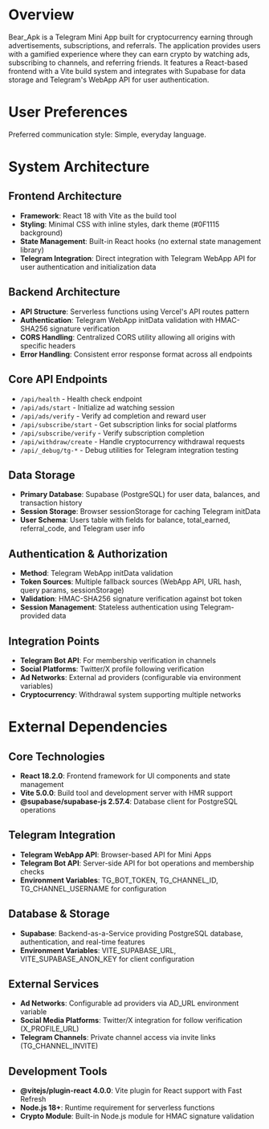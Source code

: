 # Overview

Bear_Apk is a Telegram Mini App built for cryptocurrency earning through advertisements, subscriptions, and referrals. The application provides users with a gamified experience where they can earn crypto by watching ads, subscribing to channels, and referring friends. It features a React-based frontend with a Vite build system and integrates with Supabase for data storage and Telegram's WebApp API for user authentication.

# User Preferences

Preferred communication style: Simple, everyday language.

# System Architecture

## Frontend Architecture
- **Framework**: React 18 with Vite as the build tool
- **Styling**: Minimal CSS with inline styles, dark theme (#0F1115 background)
- **State Management**: Built-in React hooks (no external state management library)
- **Telegram Integration**: Direct integration with Telegram WebApp API for user authentication and initialization data

## Backend Architecture
- **API Structure**: Serverless functions using Vercel's API routes pattern
- **Authentication**: Telegram WebApp initData validation with HMAC-SHA256 signature verification
- **CORS Handling**: Centralized CORS utility allowing all origins with specific headers
- **Error Handling**: Consistent error response format across all endpoints

## Core API Endpoints
- `/api/health` - Health check endpoint
- `/api/ads/start` - Initialize ad watching session
- `/api/ads/verify` - Verify ad completion and reward user
- `/api/subscribe/start` - Get subscription links for social platforms
- `/api/subscribe/verify` - Verify subscription completion
- `/api/withdraw/create` - Handle cryptocurrency withdrawal requests
- `/api/_debug/tg-*` - Debug utilities for Telegram integration testing

## Data Storage
- **Primary Database**: Supabase (PostgreSQL) for user data, balances, and transaction history
- **Session Storage**: Browser sessionStorage for caching Telegram initData
- **User Schema**: Users table with fields for balance, total_earned, referral_code, and Telegram user info

## Authentication & Authorization
- **Method**: Telegram WebApp initData validation
- **Token Sources**: Multiple fallback sources (WebApp API, URL hash, query params, sessionStorage)
- **Validation**: HMAC-SHA256 signature verification against bot token
- **Session Management**: Stateless authentication using Telegram-provided data

## Integration Points
- **Telegram Bot API**: For membership verification in channels
- **Social Platforms**: Twitter/X profile following verification
- **Ad Networks**: External ad providers (configurable via environment variables)
- **Cryptocurrency**: Withdrawal system supporting multiple networks

# External Dependencies

## Core Technologies
- **React 18.2.0**: Frontend framework for UI components and state management
- **Vite 5.0.0**: Build tool and development server with HMR support
- **@supabase/supabase-js 2.57.4**: Database client for PostgreSQL operations

## Telegram Integration
- **Telegram WebApp API**: Browser-based API for Mini Apps
- **Telegram Bot API**: Server-side API for bot operations and membership checks
- **Environment Variables**: TG_BOT_TOKEN, TG_CHANNEL_ID, TG_CHANNEL_USERNAME for configuration

## Database & Storage
- **Supabase**: Backend-as-a-Service providing PostgreSQL database, authentication, and real-time features
- **Environment Variables**: VITE_SUPABASE_URL, VITE_SUPABASE_ANON_KEY for client configuration

## External Services
- **Ad Networks**: Configurable ad providers via AD_URL environment variable
- **Social Media Platforms**: Twitter/X integration for follow verification (X_PROFILE_URL)
- **Telegram Channels**: Private channel access via invite links (TG_CHANNEL_INVITE)

## Development Tools
- **@vitejs/plugin-react 4.0.0**: Vite plugin for React support with Fast Refresh
- **Node.js 18+**: Runtime requirement for serverless functions
- **Crypto Module**: Built-in Node.js module for HMAC signature validation